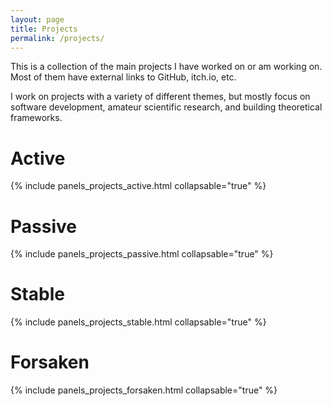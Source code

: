 ```yaml
---
layout: page
title: Projects
permalink: /projects/
---
```


This is a collection of the main projects I have worked on or am working on. Most of them have external links to GitHub, itch.io, etc.

I work on projects with a variety of different themes, but mostly focus on software development, amateur scientific research, and building theoretical frameworks.


# Active

{% include panels_projects_active.html collapsable="true" %}

# Passive

{% include panels_projects_passive.html  collapsable="true"  %}

# Stable

{% include panels_projects_stable.html collapsable="true"  %}

# Forsaken

{% include panels_projects_forsaken.html collapsable="true"  %}

<!-- # Gimel (Game)



# Escaigne

A programming language for defining integer sequences. ([GitHub](https://github.com/Riib11/Escaigne)) -->
